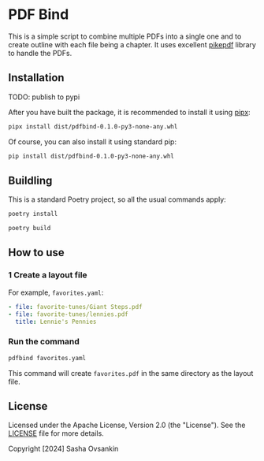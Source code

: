 # PDF Bind

This is a simple script to combine multiple PDFs into a single one and to create outline with each file being a chapter. 
It uses excellent [pikepdf](https://github.com/pikepdf/pikepdf) library to handle the PDFs.

## Installation
TODO: publish to pypi

After you have built the package, it is recommended to install it using [pipx](https://github.com/pypa/pipx):

```bash
pipx install dist/pdfbind-0.1.0-py3-none-any.whl
```

Of course, you can also install it using standard pip:

```bash
pip install dist/pdfbind-0.1.0-py3-none-any.whl
```


## Buildling

This is a standard Poetry project, so all the usual commands apply:

```bash
poetry install
```

```bash
poetry build
```

## How to use

### 1 Create a layout file

For example, `favorites.yaml`:

```yaml
- file: favorite-tunes/Giant Steps.pdf
- file: favorite-tunes/lennies.pdf
  title: Lennie's Pennies
```

### Run the command

```bash
pdfbind favorites.yaml
```

This command will create `favorites.pdf` in the same directory as the layout file.


## License

Licensed under the Apache License, Version 2.0 (the "License"). See the [LICENSE](LICENSE) file for more details.

Copyright [2024] Sasha Ovsankin
